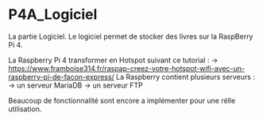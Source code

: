 # P4A_Logiciel

La partie Logiciel.
Le logiciel permet de stocker des livres sur la RaspBerry Pi 4.

La Raspberry Pi 4 transformer en Hotspot suivant ce tutorial : 
	->   https://www.framboise314.fr/raspap-creez-votre-hotspot-wifi-avec-un-raspberry-pi-de-facon-express/
La Raspberry contient plusieurs serveurs : 
	-> un serveur MariaDB
	-> un serveur FTP

Beaucoup de fonctionnalité sont encore a implémenter pour une rélle utilisation. 